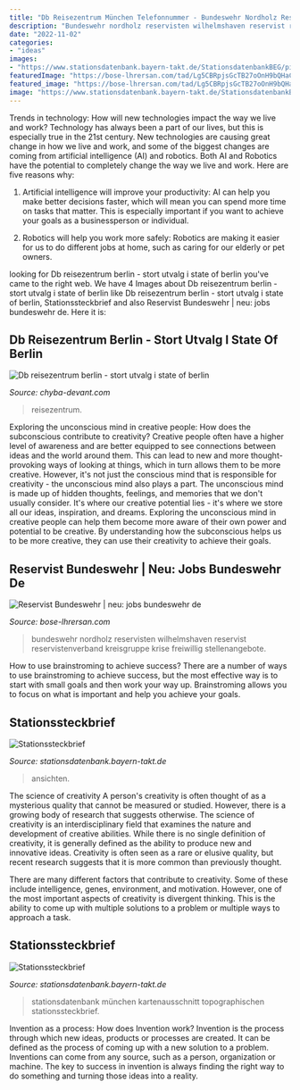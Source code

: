 ```yaml
---
title: "Db Reisezentrum München Telefonnummer - Bundeswehr Nordholz Reservisten Wilhelmshaven Reservist Reservistenverband Kreisgruppe Krise Freiwillig Stellenangebote"
description: "Bundeswehr nordholz reservisten wilhelmshaven reservist reservistenverband kreisgruppe krise freiwillig stellenangebote"
date: "2022-11-02"
categories:
- "ideas"
images:
- "https://www.stationsdatenbank.bayern-takt.de/StationsdatenbankBEG/picture/image.html;jsessionid=B7DF1E46A269C90373D6EF980FE09201?imageId=1062617"
featuredImage: "https://bose-lhrersan.com/tad/Lg5CBRpjsGcTB27oOnH9bQHaCe.jpg"
featured_image: "https://bose-lhrersan.com/tad/Lg5CBRpjsGcTB27oOnH9bQHaCe.jpg"
image: "https://www.stationsdatenbank.bayern-takt.de/StationsdatenbankBEG/picture/image.html;jsessionid=6E2BCDE240BD8A0E4712D88BC7FBAE93?imageId=1088453"
---
```



Trends in technology: How will new technologies impact the way we live and work?
Technology has always been a part of our lives, but this is especially true in the 21st century. New technologies are causing great change in how we live and work, and some of the biggest changes are coming from artificial intelligence (AI) and robotics.
Both AI and Robotics have the potential to completely change the way we live and work. Here are five reasons why:

1. Artificial intelligence will improve your productivity: AI can help you make better decisions faster, which will mean you can spend more time on tasks that matter. This is especially important if you want to achieve your goals as a businessperson or individual.

2. Robotics will help you work more safely: Robotics are making it easier for us to do different jobs at home, such as caring for our elderly or pet owners.

	

		
looking for Db reisezentrum berlin - stort utvalg i state of berlin you've came to the right web. We have 4 Images about Db reisezentrum berlin - stort utvalg i state of berlin like Db reisezentrum berlin - stort utvalg i state of berlin, Stationssteckbrief and also Reservist Bundeswehr | neu: jobs bundeswehr de. Here it is:
		
    
## Db Reisezentrum Berlin - Stort Utvalg I State Of Berlin

<img loading=lazy src="https://chyba-devant.com/ctyw/8F45hU9J87srzQxTDMN79AAAAA.jpg" onerror="this.onerror=null;this.src='https://tse3.mm.bing.net/th?id=OIP._764ygPSzCn6s0JQFeUZBgAAAA&amp;pid=15.1';" alt="Db reisezentrum berlin - stort utvalg i state of berlin">

_Source: chyba-devant.com_

>reisezentrum. 

	

Exploring the unconscious mind in creative people: How does the subconscious contribute to creativity?
Creative people often have a higher level of awareness and are better equipped to see connections between ideas and the world around them. This can lead to new and more thought-provoking ways of looking at things, which in turn allows them to be more creative. However, it's not just the conscious mind that is responsible for creativity - the unconscious mind also plays a part. The unconscious mind is made up of hidden thoughts, feelings, and memories that we don't usually consider. It's where our creative potential lies - it's where we store all our ideas, inspiration, and dreams. Exploring the unconscious mind in creative people can help them become more aware of their own power and potential to be creative. By understanding how the subconscious helps us to be more creative, they can use their creativity to achieve their goals.

    
## Reservist Bundeswehr | Neu: Jobs Bundeswehr De

<img loading=lazy src="https://bose-lhrersan.com/tad/Lg5CBRpjsGcTB27oOnH9bQHaCe.jpg" onerror="this.onerror=null;this.src='https://tse1.mm.bing.net/th?id=OIP.BN7G6ads5mOIKzlM5_rmAgAAAA&amp;pid=15.1';" alt="Reservist Bundeswehr | neu: jobs bundeswehr de">

_Source: bose-lhrersan.com_

>bundeswehr nordholz reservisten wilhelmshaven reservist reservistenverband kreisgruppe krise freiwillig stellenangebote. 

	

How to use brainstroming to achieve success?
There are a number of ways to use brainstroming to achieve success, but the most effective way is to start with small goals and then work your way up. Brainstroming allows you to focus on what is important and help you achieve your goals.

    
## Stationssteckbrief

<img loading=lazy src="https://www.stationsdatenbank.bayern-takt.de/StationsdatenbankBEG/picture/image.html;jsessionid=6E2BCDE240BD8A0E4712D88BC7FBAE93?imageId=1088453" onerror="this.onerror=null;this.src='https://tse4.mm.bing.net/th?id=OIP.wg-6RBjZmW1AOTm72PzMEQHaEK&amp;pid=15.1';" alt="Stationssteckbrief">

_Source: stationsdatenbank.bayern-takt.de_

>ansichten. 

	

The science of creativity
A person's creativity is often thought of as a mysterious quality that cannot be measured or studied. However, there is a growing body of research that suggests otherwise. The science of creativity is an interdisciplinary field that examines the nature and development of creative abilities.
While there is no single definition of creativity, it is generally defined as the ability to produce new and innovative ideas. Creativity is often seen as a rare or elusive quality, but recent research suggests that it is more common than previously thought.

There are many different factors that contribute to creativity. Some of these include intelligence, genes, environment, and motivation. However, one of the most important aspects of creativity is divergent thinking. This is the ability to come up with multiple solutions to a problem or multiple ways to approach a task.

    
## Stationssteckbrief

<img loading=lazy src="https://www.stationsdatenbank.bayern-takt.de/StationsdatenbankBEG/picture/image.html;jsessionid=B7DF1E46A269C90373D6EF980FE09201?imageId=1062617" onerror="this.onerror=null;this.src='https://tse3.mm.bing.net/th?id=OIP.v2q1i2MTlyRlZP2d_AZIMgHaE7&amp;pid=15.1';" alt="Stationssteckbrief">

_Source: stationsdatenbank.bayern-takt.de_

>stationsdatenbank münchen kartenausschnitt topographischen stationssteckbrief. 

	

Invention as a process: How does Invention work?
Invention is the process through which new ideas, products or processes are created. It can be defined as the process of coming up with a new solution to a problem. Inventions can come from any source, such as a person, organization or machine. The key to success in invention is always finding the right way to do something and turning those ideas into a reality.

